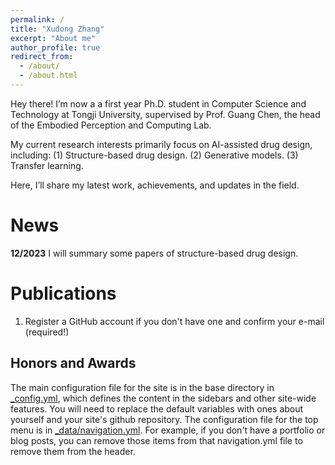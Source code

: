 ```yaml
---
permalink: /
title: "Xudong Zhang"
excerpt: "About me"
author_profile: true
redirect_from: 
  - /about/
  - /about.html
---
```


Hey there! I’m now a a first year Ph.D. student in Computer Science and Technology at Tongji University, supervised by Prof. Guang Chen, the head of the Embodied Perception and Computing Lab.

My current research interests primarily focus on AI-assisted drug design, including: (1) Structure-based drug design. (2) Generative models. (3) Transfer learning.

Here, I’ll share my latest work, achievements, and updates in the field.

News
======
**12/2023** I will summary some papers of structure-based drug design.

Publications
======
1. Register a GitHub account if you don't have one and confirm your e-mail (required!)


Honors and Awards
------
The main configuration file for the site is in the base directory in [_config.yml](https://github.com/academicpages/academicpages.github.io/blob/master/_config.yml), which defines the content in the sidebars and other site-wide features. You will need to replace the default variables with ones about yourself and your site's github repository. The configuration file for the top menu is in [_data/navigation.yml](https://github.com/academicpages/academicpages.github.io/blob/master/_data/navigation.yml). For example, if you don't have a portfolio or blog posts, you can remove those items from that navigation.yml file to remove them from the header. 
